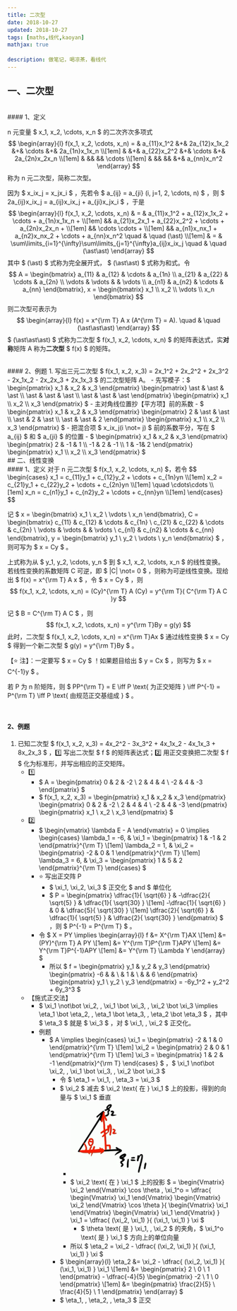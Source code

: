 ```yaml
---
title: 二次型
date: 2018-10-27
updated: 2018-10-27
tags: [maths,线代,kaoyan]
mathjax: true

description: 做笔记，喝凉茶，看线代
---
```


## 一、二次型


<br>
#### 1、定义

n 元变量 $ x_1, x_2, \cdots, x_n $ 的二次齐次多项式
$$
\begin{array}{l}
  f(x_1, x_2, \cdots, x_n) = & a_{11}x_1^2 &+& 2a_{12}x_1x_2 &+& \cdots &+& 2a_{1n}x_1x_n \\[1em]
  & &+& a_{22}x_2^2 &+& \cdots &+& 2a_{2n}x_2x_n \\[1em]
  & && && \cdots \\[1em]
  & && && &+& a_{nn}x_n^2
\end{array}
$$
称为 n 元二次型，简称二次型。

因为 $ x_ix_j = x_jx_i $ ，先若令 $ a_{ij} = a_{ji} (i, j=1, 2, \cdots, n) $ ，则 $ 2a_{ij}x_ix_j = a_{ij}x_ix_j + a_{ji}x_jx_i $ ，于是
$$
\begin{array}{l}
  f(x_1, x_2, \cdots, x_n) 
  & = 
    & a_{11}x_1^2 + a_{12}x_1x_2 + \cdots + a_{1n}x_1x_n + \\[1em] 
    && a_{21}x_2x_1 + a_{22}x_2^2 + \cdots + a_{2n}x_2x_n + \\[1em] 
    && \cdots \cdots + \\[1em] 
    && a_{n1}x_nx_1 + a_{n2}x_nx_2 + \cdots + a_{nn}x_n^2 \quad & \quad (\ast) \\[1em]
  & = 
    & \sum\limits_{i=1}^{\infty}\sum\limits_{j=1}^{\infty}a_{ij}x_ix_j \quad & \quad (\ast\ast)
\end{array}
$$
其中 $ (\ast) $ 式称为完全展开式， $ (\ast\ast) $ 式称为和式。令
$$
A = 
\begin{bmatrix} 
  a_{11} & a_{12} & \cdots & a_{1n} \\ 
  a_{21} & a_{22} & \cdots & a_{2n} \\
  \vdots & \vdots & & \vdots \\
  a_{n1} & a_{n2} & \cdots & a_{nn}
\end{bmatrix}, 
x = 
\begin{bmatrix} 
  x_1 \\ x_2 \\ \vdots \\ x_n
\end{bmatrix}
$$
则二次型可表示为
$$
\begin{array}{l} 
  f(x) = x^{\rm T} A x (A^{\rm T} = A). \quad & \quad (\ast\ast\ast)
\end{array}
$$
$ (\ast\ast\ast) $ 式称为二次型 $ f(x_1, x_2, \cdots, x_n) $ 的矩阵表达式，实**对称**矩阵 A 称为**二次型** $ f(x) $ 的矩阵。


<br>
#### 2、例题
1. 写出三元二次型 $ f(x_1, x_2, x_3) = 2x_1^2 + 2x_2^2 + 2x_3^2 - 2x_1x_2 - 2x_2x_3 + 2x_1x_3 $ 的二次型矩阵 A。
   - 先写模子：$ \begin{pmatrix} x_1 & x_2 & x_3 \end{pmatrix} \begin{pmatrix} \ast & \ast & \ast \\ \ast & \ast & \ast \\ \ast & \ast & \ast \end{pmatrix} \begin{pmatrix} x_1 \\ x_2 \\ x_3 \end{pmatrix} $ 
   - 主对角线位置抄【平方项】前的系数
     - $ \begin{pmatrix} x_1 & x_2 & x_3 \end{pmatrix} \begin{pmatrix} 2 & \ast & \ast \\ \ast & 2 & \ast \\ \ast & \ast & 2 \end{pmatrix} \begin{pmatrix} x_1 \\ x_2 \\ x_3 \end{pmatrix} $ 
   - 把混合项 $ x_ix_j(i \not= j) $ 前的系数平分，写在 $ a_{ij} $ 和 $ a_{ji} $ 的位置
     - $ \begin{pmatrix} x_1 & x_2 & x_3 \end{pmatrix} \begin{pmatrix} 2 & -1 & 1 \\ -1 & 2 & -1 \\ 1 & -1& 2 \end{pmatrix} \begin{pmatrix} x_1 \\ x_2 \\ x_3 \end{pmatrix} $ 


<br>
## 二、线性变换


<br>
#### 1、定义
对于 n 元二次型 $ f(x_1, x_2, \cdots, x_n) $，若令
$$
\begin{cases}
  x_1 = c_{11}y_1 + c_{12}y_2 + \cdots + c_{1n}yn \\[1em]
  x_2 = c_{21}y_1 + c_{22}y_2 + \cdots + c_{2n}yn \\[1em]
  \quad \cdots\cdots \\[1em]
  x_n = c_{n1}y_1 + c_{n2}y_2 + \cdots + c_{nn}yn \\[1em]
\end{cases}
$$

记 $ x = \begin{bmatrix} x_1 \\ x_2 \\ \vdots \\ x_n \end{bmatrix}, C = \begin{bmatrix} c_{11} & c_{12} & \cdots & c_{1n} \\ c_{21} & c_{22} & \cdots & c_{2n} \\ \vdots & \vdots & & \vdots \\ c_{n1} & c_{n2} & \cdots & c_{nn} \end{bmatrix}, y = \begin{bmatrix} y_1 \\ y_2 \\ \vdots \\ y_n \end{bmatrix} $ ，则可写为 $ x = Cy $ 。

上式称为从 $ y_1, y_2, \cdots, y_n $ 到 $ x_1, x_2, \cdots, x_n $ 的线性变换。若线性变换的系数矩阵 C 可逆，即 $ |C| \not= 0 $ ，则称为可逆线性变换。现给出 $ f(x) = x^{\rm T} A x $ ，令 $ x = Cy $ ，则
$$
f(x_1, x_2, \cdots, x_n) = (Cy)^{\rm T} A (Cy) = y^{\rm T}( C^{\rm T} A C )y
$$

记 $ B = C^{\rm T} A C $ ，则
$$
f(x_1, x_2, \cdots, x_n) = y^{\rm T}By = g(y)
$$
此时，二次型 $ f(x_1, x_2, \cdots, x_n) = x^{\rm T}Ax $ 通过线性变换 $ x = Cy $ 得到一个新二次型 $ g(y) = y^{\rm T}By $ 。

【:star: 注】：一定要写 $ x = Cy $ ！如果题目给出 $ y = Cx $ ，则写为 $ x = C^{-1}y $ 。

若 P 为 n 阶矩阵，则 $ PP^{\rm T} = E \iff P \text{ 为正交矩阵 } \iff P^{-1} = P^{\rm T} \iff P \text{ 由规范正交基组成 } $ 。 

<br>

#### 2、例题

1. 已知二次型 $ f(x_1, x_2, x_3) = 4x_2^2 - 3x_3^2 + 4x_1x_2 - 4x_1x_3 + 8x_2x_3 $ ，1️⃣ 写出二次型 $ f $ 的矩阵表达式；2️⃣ 用正交变换把二次型 $ f $ 化为标准形，并写出相应的正交矩阵。
   - 1️⃣ 
     - $ A = \begin{pmatrix} 0 & 2 & -2 \\ 2 & 4 & 4 \\ -2 & 4 & -3 \end{pmatrix} $ 
     - $ f(x_1, x_2, x_3) = \begin{pmatrix} x_1 & x_2 & x_3 \end{pmatrix} \begin{pmatrix} 0 & 2 & -2 \\ 2 & 4 & 4 \\ -2 & 4 & -3 \end{pmatrix} \begin{pmatrix} x_1 \\ x_2 \\ x_3 \end{pmatrix} $ 
   - 2️⃣ 
     - $ \begin{vmatrix} \lambda E - A \end{vmatrix} = 0 \implies \begin{cases} \lambda_1 = -6, & \xi_1 = \begin{pmatrix} 1 & -1 & 2 \end{pmatrix}^{\rm T} \\[1em] \lambda_2 = 1, & \xi_2 = \begin{pmatrix} -2 & 0 & 1 \end{pmatrix}^{\rm T} \\[1em] \lambda_3 = 6, & \xi_3 = \begin{pmatrix} 1 & 5 & 2 \end{pmatrix}^{\rm T} \end{cases} $ 
     - :star: 写出正交阵 P
       - $ \xi_1, \xi_2, \xi_3 $ 正交化 $ and $ 单位化
       - $ P = \begin{pmatrix} \dfrac{1}{ \sqrt{6} } & -\dfrac{2}{ \sqrt{5} } & \dfrac{1}{ \sqrt{30} } \\[1em] -\dfrac{1}{ \sqrt{6} } & 0 & \dfrac{5}{ \sqrt{30} } \\[1em] \dfrac{2}{ \sqrt{6} } & \dfrac{1}{ \sqrt{5} } & \dfrac{2}{ \sqrt{30} } \end{pmatrix} $ ，则 $ P^{-1} = P^{\rm T} $ 。
     - 令 $ X = PY \implies \begin{array}{l} f &= X^{\rm T}AX \\[1em] &= (PY)^{\rm T} A PY \\[1em] &= Y^{\rm T}P^{\rm T}APY \\[1em] &= Y^{\rm T}P^{-1}APY \\[1em] &= Y^{\rm T} \Lambda Y \end{array} $
       - 所以 $ f = \begin{pmatrix} y_1 & y_2 & y_3 \end{pmatrix} \begin{pmatrix} -6 & & \\ & 1 & \\ & & 6 \end{pmatrix} \begin{pmatrix} y_1 \\ y_2 \\ y_3 \end{pmatrix} = -6y_1^2 + y_2^2 + 6y_3^3 $
   - 【施式正交法】
     - $ \xi_1 \not\bot \xi_2, \, \xi_1 \bot \xi_3, \, \xi_2 \bot \xi_3 \implies \eta_1 \bot \eta_2, \, \eta_1 \bot \eta_3, \, \eta_2 \bot \eta_3 $ ，其中 $ \eta_3 $ 就是 $ \xi_3 $ ，对 $ \xi_1, \, \xi_2 $ 正交化。
     - 例题
       - $ A \implies \begin{cases} \xi_1 = \begin{pmatrix} -2 & 1 & 0 \end{pmatrix}^{\rm T} \\[1em] \xi_2 = \begin{pmatrix} 2 & 0 & 1 \end{pmatrix}^{\rm T} \\[1em] \xi_3 = \begin{pmatrix} 1 & 2 & -1 \end{pmatrix}^{\rm T} \end{cases} $ ，$ \xi_1 \not\bot \xi_2, \, \xi_1 \bot \xi_3, \, \xi_2 \bot \xi_3 $ 
         - 令 $ \eta_1 = \xi_1, \, \eta_3 = \xi_3 $ 
         - $ \xi_2 $ 减去 $ \xi_2 \text{ 在 } \xi_1 $ 上的投影，得到的向量与 $ \xi_1 $ 垂直
           - <img src="./images/11-2.2 向量正交化.png" width="50%">
           - $ \xi_2 \text{ 在 } \xi_1 $ 上的投影 $ = \begin{Vmatrix} \xi_2 \end{Vmatrix} \cos \theta \, \xi_1^o = \dfrac{ \begin{Vmatrix} \xi_1 \end{Vmatrix} \begin{Vmatrix} \xi_2 \end{Vmatrix} \cos \theta }{ \begin{Vmatrix} \xi_1 \end{Vmatrix} \begin{Vmatrix} \xi_1 \end{Vmatrix} } \xi_1 = \dfrac{ (\xi_2, \xi_1) }{ (\xi_1, \xi_1) } \xi $ 
             - $ \theta \text{ 是 } \xi_1, \, \xi_2 $ 的夹角，$ \xi_1^o \text{ 是 } \xi_1 $ 方向上的单位向量 
           - 所以 $ \eta_2 = \xi_2 - \dfrac{ (\xi_2, \xi_1) }{ (\xi_1, \xi_1) } \xi $ 
         - $ \begin{array}{l}  \eta_2 &= \xi_2 - \dfrac{ (\xi_2, \xi_1) }{ (\xi_1, \xi_1) } \xi_1 \\[1em] &= \begin{pmatrix} 2 \\ 0 \\ 1 \end{pmatrix} - \dfrac{-4}{5} \begin{pmatrix} -2 \\ 1 \\ 0 \end{pmatrix} \\[1em] &= \begin{pmatrix} \frac{2}{5} \\ \frac{4}{5} \\ 1 \end{pmatrix} \end{array} $
         - $ \eta_1, \, \eta_2, \, \eta_3 $ 正交 









